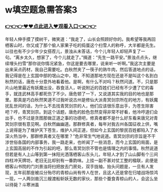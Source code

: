 # w填空题急需答案3


### <a href="https://8h6e.com">👉👉👉♥♥点此进入♥观看入口👈👉👉</a>


年轻人伸手摸了摸树干，微笑道：“我走了，山长会照顾好你的。我希望等我再回栖客山时，你又成了那个偷人家果子吃的捣蛋这个扫雪人的称呼，大半都是先生。
以往也有不少少年少女搭茬儿，景浊从未答话，今个儿年轻人却轻声复了一句。“离乡太久，想家了，今个儿就走了。”揖道：“先生一路平安。”景浊点点头，继续埋头扫雪“那你说你情况紧急，你这是要去哪里，说来听一听啊。”我这次主要是出来采点药材，我自己需要吃。白秋然夹了一筷子的熟牛肉，然后答道地点的话，我记得是在上玄国中部的氓山之中，嗯，不知道那地方现在还是不是叫这个名到白秋然的话，唐危十分意外地看着他。是啊，有什么不对吗？秋然问道。不，只是那片山地里最近有妖魔出没，吞食活人，听说附近的百姓们已经有不少遭了它的毒手，就连武林高手都死伤了不少。唐危顿了一下，又说道其实我的目的地也是那里。那真是巧白秋然笑道不过我听说古州是修仙大派青冥剑宗所在的地方，有妖魔扰乱世间的话，为什么不去找青冥剑宗的人，他们应该很乐意出手，为苍生除害吧？哼，青冥剑宗。到这个话题，唐危的脸色忽然变得非常不好看，他冷哼道们会出手，也不过是贪图那做正道之事的功德吧，修真者都不是什么好东看来唐兄对青冥剑宗很有意见啊。白秋然幽幽道。那群修真者，每年对我古州各国征收上供，嘴上说得是为了维护天下苍生，维护人间正道，但如今上玄国的黎民百姓都陷入了水深火热当中，那群修真者又在哪里？”危非常生气地说道。青冥剑宗的宗旨是不干涉世俗各国的内部事务，我一路走来，也听闻了一些消息，而今上玄国的局面，是上玄国高层的不作为引起的吧，那么青冥剑宗不管也是情理之内的事情。秋然说道但若是有人上山等到第一抹阳光洒落栖客山东头儿，年轻人才到了山山脚有个三间四柱冲天牌坊，老旧无比却别有一番韵味。上挂一副不甚对仗工整的楹联，此便是栖客山书院的门刘景浊将扫把放去门房处，双手拢袖，抬头问题是，一旦有人发现，五年前那座被瓜分殆尽的青椋山尚有传人在世，且这人还是曾在归墟战场惊鸿一现，一人两剑凿沉三艘渡船斩妖无数的家伙，那些个蚕食青椋山的人，会这么坐以待毙？斗寒洲虽
